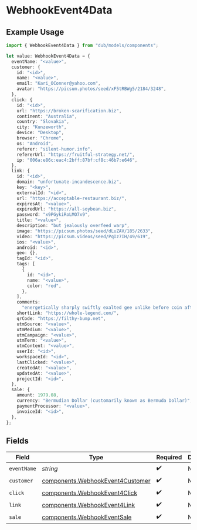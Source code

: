 # WebhookEvent4Data

## Example Usage

```typescript
import { WebhookEvent4Data } from "dub/models/components";

let value: WebhookEvent4Data = {
  eventName: "<value>",
  customer: {
    id: "<id>",
    name: "<value>",
    email: "Kari_OConner@yahoo.com",
    avatar: "https://picsum.photos/seed/xF5tRBWg5/2184/3248",
  },
  click: {
    id: "<id>",
    url: "https://broken-scarification.biz",
    continent: "Australia",
    country: "Slovakia",
    city: "Kunzeworth",
    device: "Desktop",
    browser: "Chrome",
    os: "Android",
    referer: "silent-humor.info",
    refererUrl: "https://fruitful-strategy.net/",
    ip: "006a:e86c:eac4:2bff:87bf:cf8c:46b7:e646",
  },
  link: {
    id: "<id>",
    domain: "unfortunate-incandescence.biz",
    key: "<key>",
    externalId: "<id>",
    url: "https://acceptable-restaurant.biz/",
    expiresAt: "<value>",
    expiredUrl: "https://all-soybean.biz",
    password: "x9PGykiRoLMO7x9",
    title: "<value>",
    description: "but jealously overfeed warp",
    image: "https://picsum.photos/seed/dLuZAV/185/2633",
    video: "https://picsum.videos/seed/PqIz7IH/49/619",
    ios: "<value>",
    android: "<id>",
    geo: {},
    tagId: "<id>",
    tags: [
      {
        id: "<id>",
        name: "<value>",
        color: "red",
      },
    ],
    comments:
      "energetically sharply swiftly exalted gee unlike before coin after kindheartedly whereas obvious matter",
    shortLink: "https://whole-legend.com/",
    qrCode: "https://filthy-bump.net",
    utmSource: "<value>",
    utmMedium: "<value>",
    utmCampaign: "<value>",
    utmTerm: "<value>",
    utmContent: "<value>",
    userId: "<id>",
    workspaceId: "<id>",
    lastClicked: "<value>",
    createdAt: "<value>",
    updatedAt: "<value>",
    projectId: "<id>",
  },
  sale: {
    amount: 1979.08,
    currency: "Bermudian Dollar (customarily known as Bermuda Dollar)",
    paymentProcessor: "<value>",
    invoiceId: "<id>",
  },
};
```

## Fields

| Field                                                                                | Type                                                                                 | Required                                                                             | Description                                                                          |
| ------------------------------------------------------------------------------------ | ------------------------------------------------------------------------------------ | ------------------------------------------------------------------------------------ | ------------------------------------------------------------------------------------ |
| `eventName`                                                                          | *string*                                                                             | :heavy_check_mark:                                                                   | N/A                                                                                  |
| `customer`                                                                           | [components.WebhookEvent4Customer](../../models/components/webhookevent4customer.md) | :heavy_check_mark:                                                                   | N/A                                                                                  |
| `click`                                                                              | [components.WebhookEvent4Click](../../models/components/webhookevent4click.md)       | :heavy_check_mark:                                                                   | N/A                                                                                  |
| `link`                                                                               | [components.WebhookEvent4Link](../../models/components/webhookevent4link.md)         | :heavy_check_mark:                                                                   | N/A                                                                                  |
| `sale`                                                                               | [components.WebhookEventSale](../../models/components/webhookeventsale.md)           | :heavy_check_mark:                                                                   | N/A                                                                                  |